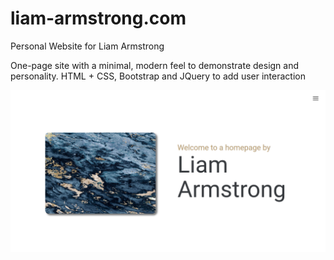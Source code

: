 # liam-armstrong.com
Personal Website for Liam Armstrong

One-page site with a minimal, modern feel to demonstrate design and personality.
HTML + CSS, Bootstrap and JQuery to add user interaction 

![Example Image](sample.png)
